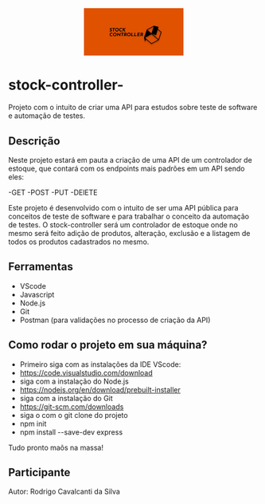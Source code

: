 <div align="center">
  <img src="./assets/logo.jpeg" alt="Logo" width="200"/>
</div>

# stock-controller-

Projeto com o intuito de criar uma API para estudos sobre teste de software e automação de testes.

## Descrição

Neste projeto estará em pauta a criação de uma API de um controlador de estoque, que contará com os endpoints mais padrões em um API sendo eles:

-GET
-POST
-PUT
-DElETE

Este projeto é desenvolvido com o intuito de ser uma API pública para conceitos de teste de software e para trabalhar o conceito da automação de testes.
O stock-controller será um controlador de estoque onde no mesmo será feito adição de produtos, alteração, exclusão e a listagem de todos os produtos cadastrados no mesmo.

## Ferramentas

- VScode
- Javascript
- Node.js
- Git 
- Postman (para validações no processo de criação da API)

## Como rodar o projeto em sua máquina?

- Primeiro siga com as instalações da IDE VScode:
- https://code.visualstudio.com/download
- siga com a instalação do Node.js
- https://nodejs.org/en/download/prebuilt-installer
- siga com a instalação do Git
- https://git-scm.com/downloads
- siga o com o git clone do projeto
- npm init 
- npm install --save-dev express

Tudo pronto maõs na massa!

## Participante 

Autor: Rodrigo Cavalcanti da Silva 



